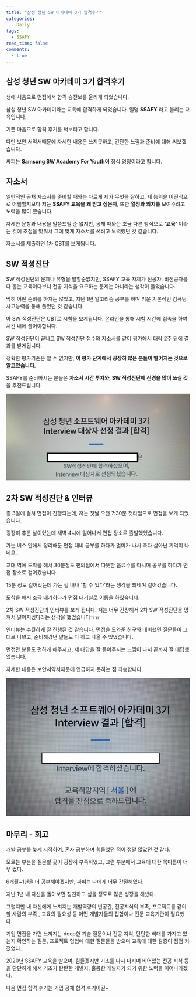 ```yaml
---
title: "삼성 청년 SW 아카데미 3기 합격후기"
categories:
  - Daily
tags:
  - SSAFY
read_time: false
comments:
  - true
---
```


## 삼성 청년 SW 아카데미 3기 합격후기

생애 처음으로 면접에서 합격 승전보를 울리게 되었습니다.

삼성 청년 SW 아카데미라는 교육에 합격하게 되었습니다. 일명 __SSAFY__ 라고 불리는 교육입니다.

기쁜 마음으로 합격 후기를 써보려고 합니다.

다만 보안 서약서때문에 자세한 내용은 쓰지못하고, 간단한 느낌과 준비에 대해 써보겠습니다.

싸피는 __Samsung SW Academy For Youth이__ 정식 명칭이라고 합니다.

## 자소서

일반적인 공채 자소서를 준비할 때와는 다르게 제가 무엇을 잘하고, 제 능력을 어떤식으로 어필할지보다 저는 __SSAFY 교육을 왜 받고 싶은지__, 또한 __열정과 의지를__ 보여주려고 노력을 많이 했습니다.

자세한 문항과 내용을 말씀드릴 순 없지만, 공채 때와는 조금 다른 방식으로 __'교육'__ 이라는 것에 초점을 맞춰서 그에 맞게 자소서를 쓰려고 노력했던 것 같습니다.

자소서를 제출하면 1차 CBT를 보게됩니다.

## SW 적성진단

SW 적성진단의 문제나 유형을 말할순없지만, SSAFY 교육 자체가 전공자, 비전공자를 다 뽑는 교육이다보니 전공 지식을 요구하는 문제는 아니라는 생각이 들었습니다.

딱히 어떤 준비를 하지는 않았고, 지난 1년 알고리즘 공부를 하며 키운 기본적인 컴퓨팅 사고능력을 통해 풀었던 것 같습니다.

아 SW 적성진단은 CBT로 시험을 보게됩니다. 온라인을 통해 시험 시간에 접속을 하여 시간 내에 풀어야합니다.

SW 적성진단이 끝나고 SW 적성진단 점수와 자소서를 같이 평가해서 대략 2주 뒤에 결과를 받게됩니다.

정확한 평가기준은 알 수 없지만, __이 평가 단계에서 굉장히 많은 분들이 떨어지는 것으로 알고있습니다__.

SSAFY를 준비하시는 분들은 __자소서 시간 투자와, SW 적성진단에 신경을 많이 쓰실 것__ 을 추천드립니다.

![](/assets/img/daily/ssafycbt.jpg)


## 2차 SW 적성진단 & 인터뷰

총 3일에 걸쳐 면접이 진행되는데, 저는 첫날 오전 7:30분 첫타임으로 면접을 보게 되었습니다.

굉장히 추운 날이었는데 새벽 4시에 일어나서 면접 장소로 출발했었습니다.

가는 버스 안에서 정리해둔 면접 대비 공부를 하다가 멀미가 나서 죽다 살아난 기억이 나네요..

교대 역에 도착을 해서 30분정도 편의점에서 따뜻한 음료수를 마시며 공부를 하다가 면접 장소로 걸어갔습니다. 

15분 정도 걸어갔는데 가는 길 내내 '할 수 있다'라는 생각을 되네며 걸어갔습니다.

도착을 해서 조금 대기하다가 면접 대기실로 이동을 하였습니다.

2차 SW 적성진단과 인터뷰를 보게 됩니다. 저는 너무 긴장해서 2차 SW 적성진단을 망쳐서 떨어지겠다라는 생각을 했었습니다ㅠㅠ

인터뷰는 수월하게 잘 진행된 것 같습니다. 면접을 도와준 친구와 대비했던 질문들이 그대로 나왔고, 준비해갔던 말들도 다 하고 나올 수 있었습니다. 

면접관 분들도 편하게 해주시고, 제 대답을 잘 들어주시는 느낌이 나서 끝까지 잘 대답했었습니다.

자세한 내용은 보안서약서때문에 언급하지 못하는 점 죄송합니다.

![](/assets/img/daily/ssafy.jpg)

## 마무리 - 회고

개발 공부를 늦게 시작하여, 혼자 공부하며 힘들었던 적이 정말 많았던 것 같다.

모르는 부분을 질문할 곳이 굉장히 부족하였고, 그런 부분에서 교육에 대한 목마름이 너무 컸다.

6개월~1년을 더 공부해야겠지만, 싸피는 나에게 너무 간절해었다.

지난 1년 내 자신을 돌아보면 칭찬하고 싶을 정도로 많은 성장을 해냈다.

그렇지만 내 자신에게 느껴지는 개발역량의 빈공간, 전공지식의 부족, 프로젝트를 같이 할 사람의 부족 , 교육의 필요성 등 어떤 개발자들의 집합이나 전문 교육기관이 필요했다.

기업 면접을 가면 느껴지는 deep한 기술 질문이나 전공 지식, 단단한 뼈대를 가지고 있는지 확인하는 질문, 프로젝트 협업에 대한 질문들을 받으며 교육에 대한 갈증이 점점 커졌었다.

2020년 SSAFY 교육을 받으며, 힘들겠지만 기초를 다시 다지며 비어있는 전공 지식 등을 단단하게 해서 기초가 탄탄한 개발자, 훌륭한 개발자가 되기 위한 노력을 이어나가겠다.

다음 면접 합격 후기는 기업 공채 합격 후기이길~






















